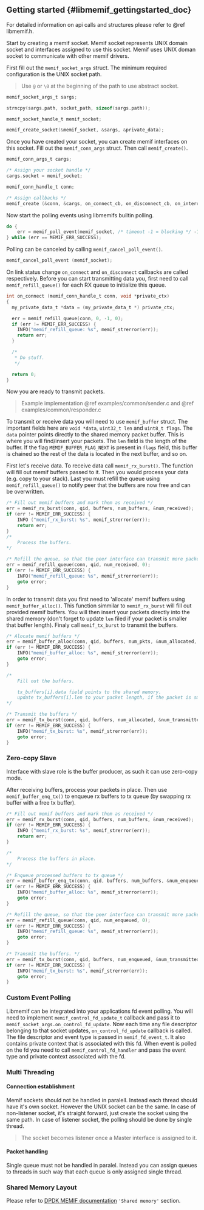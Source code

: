## Getting started    {#libmemif_gettingstarted_doc}

For detailed information on api calls and structures please refer to @ref libmemif.h.

Start by creating a memif socket. Memif socket represents UNIX domain socket and interfaces assigned to use this socket. Memif uses UNIX doman socket to communicate with other memif drivers.

First fill out the `memif_socket_args` struct. The minimum required configuration is the UNIX socket path.
> Use `@` or `\0` at the beginning of the path to use abstract socket.
```c
memif_socket_args_t sargs;

strncpy(sargs.path, socket_path, sizeof(sargs.path));
```
```c
memif_socket_handle_t memif_socket;

memif_create_socket(&memif_socket, &sargs, &private_data);
```
Once you have created your socket, you can create memif interfaces on this socket. Fill out the `memif_conn_args` struct. Then call `memif_create()`.
```c
memif_conn_args_t cargs;

/* Assign your socket handle */
cargs.socket = memif_socket;
```
```c
memif_conn_handle_t conn;

/* Assign callbacks */
memif_create (&conn, &cargs, on_connect_cb, on_disconnect_cb, on_interrupt_cb, &private_data);
```
Now start the polling events using libmemifs builtin polling.
```c
do {
    err = memif_poll_event(memif_socket, /* timeout -1 = blocking */ -1);
} while (err == MEMIF_ERR_SUCCESS);
```
Polling can be canceled by calling `memif_cancel_poll_event()`.
```c
memif_cancel_poll_event (memif_socket);
```
On link status change `on_connect` and `on_disconnect` callbacks are called respectively. Before you can start transmitting data you, first need to call `memif_refill_queue()` for each RX queue to initialize this queue.
```c
int on_connect (memif_conn_handle_t conn, void *private_ctx)
{
  my_private_data_t *data = (my_private_data_t *) private_ctx;

  err = memif_refill_queue(conn, 0, -1, 0);
  if (err != MEMIF_ERR_SUCCESS) {
    INFO("memif_refill_queue: %s", memif_strerror(err));
    return err;
  }

  /*
   * Do stuff.
   */

  return 0;
}
```
Now you are ready to transmit packets.
> Example implementation @ref examples/common/sender.c and @ref examples/common/responder.c

To transmit or receive data you will need to use `memif_buffer` struct. The important fields here are `void *data`, `uint32_t len` and `uint8_t flags`. The `data` pointer points directly to the shared memory packet buffer. This is where you will find/insert your packets. The `len` field is the length of the buffer. If the flag `MEMIF_BUFFER_FLAG_NEXT` is present in `flags` field, this buffer is chained so the rest of the data is located in the next buffer, and so on.

First let's receive data. To receive data call `memif_rx_burst()`. The function will fill out memif buffers passed to it. Then you would process your data (e.g. copy to your stack). Last you must refill the queue using `memif_refill_queue()` to notify peer that the buffers are now free and can be overwritten.
```c
/* Fill out memif buffers and mark them as received */
err = memif_rx_burst(conn, qid, buffers, num_buffers, &num_received);
if (err != MEMIF_ERR_SUCCESS) {
    INFO ("memif_rx_burst: %s", memif_strerror(err));
    return err;
}
/*
    Process the buffers.
*/

/* Refill the queue, so that the peer interface can transmit more packets */
err = memif_refill_queue(conn, qid, num_received, 0);
if (err != MEMIF_ERR_SUCCESS) {
    INFO("memif_refill_queue: %s", memif_strerror(err));
    goto error;
}
```
In order to transmit data you first need to 'allocate' memif buffers using `memif_buffer_alloc()`. This function simmilar to `memif_rx_burst` will fill out provided memif buffers. You will then insert your packets directly into the shared memory (don't forget to update `len` filed if your packet is smaller that buffer length). Finaly call `memif_tx_burst` to transmit the buffers.
```c
/* Alocate memif buffers */
err = memif_buffer_alloc(conn, qid, buffers, num_pkts, &num_allocated, packet_size);
if (err != MEMIF_ERR_SUCCESS) {
    INFO("memif_buffer_alloc: %s", memif_strerror(err));
    goto error;
}

/*
    Fill out the buffers.

    tx_buffers[i].data field points to the shared memory.
    update tx_buffers[i].len to your packet length, if the packet is smaller.
*/

/* Transmit the buffers */
err = memif_tx_burst(conn, qid, buffers, num_allocated, &num_transmitted);
if (err != MEMIF_ERR_SUCCESS) {
    INFO("memif_tx_burst: %s", memif_strerror(err));
    goto error;
}
```
### Zero-copy Slave

Interface with slave role is the buffer producer, as such it can use zero-copy mode.

After receiving buffers, process your packets in place. Then use `memif_buffer_enq_tx()` to enqueue rx buffers to tx queue (by swapping rx buffer with a free tx buffer).
```c
/* Fill out memif buffers and mark them as received */
err = memif_rx_burst(conn, qid, buffers, num_buffers, &num_received);
if (err != MEMIF_ERR_SUCCESS) {
    INFO ("memif_rx_burst: %s", memif_strerror(err));
    return err;
}

/*
    Process the buffers in place.
*/

/* Enqueue processed buffers to tx queue */
err = memif_buffer_enq_tx(conn, qid, buffers, num_buffers, &num_enqueued);
if (err != MEMIF_ERR_SUCCESS) {
    INFO("memif_buffer_alloc: %s", memif_strerror(err));
    goto error;
}

/* Refill the queue, so that the peer interface can transmit more packets */
err = memif_refill_queue(conn, qid, num_enqueued, 0);
if (err != MEMIF_ERR_SUCCESS) {
    INFO("memif_refill_queue: %s", memif_strerror(err));
    goto error;
}

/* Transmit the buffers. */
err = memif_tx_burst(conn, qid, buffers, num_enqueued, &num_transmitted);
if (err != MEMIF_ERR_SUCCESS) {
    INFO("memif_tx_burst: %s", memif_strerror(err));
    goto error;
}
```

### Custom Event Polling

Libmemif can be integrated into your applications fd event polling. You will need to implement `memif_control_fd_update_t` callback and pass it to `memif_socket_args.on_control_fd_update`. Now each time any file descriptor belonging to that socket updates, `on_control_fd_update` callback is called. The file descriptor and event type is passed in `memif_fd_event_t`. It also contains private context that is associated with this fd. When event is polled on the fd you need to call `memif_control_fd_handler` and pass the event type and private context associated with the fd.

### Multi Threading

#### Connection establishment

Memif sockets should not be handled in paralell. Instead each thread should have it's own socket. However the UNIX socket can be the same. In case of non-listener socket, it's straight forward, just create the socket using the same path. In case of listener socket, the polling should be done by single thread.
> The socket becomes listener once a Master interface is assigned to it.

#### Packet handling

Single queue must not be handled in paralel. Instead you can assign queues to threads in such way that each queue is only assigned single thread.

### Shared Memory Layout

Please refer to [DPDK MEMIF documentation](http://doc.dpdk.org/guides/nics/memif.html) `'Shared memory'` section.